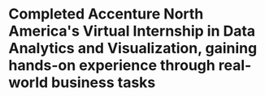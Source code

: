 # Completed Accenture North America's Virtual Internship in Data Analytics and Visualization, gaining hands-on experience through real-world business tasks
